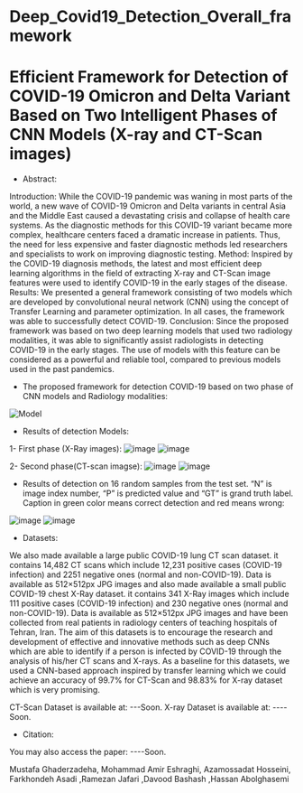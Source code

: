 # Deep_Covid19_Detection_Overall_framework
# Efficient Framework for Detection of COVID-19 Omicron and Delta Variant Based on Two Intelligent Phases of CNN Models (X-ray and CT-Scan images)


- Abstract:

Introduction: While the COVID-19 pandemic was waning in most parts of the world, a new wave of COVID-19 Omicron and Delta variants in central Asia and the Middle East caused a devastating crisis and collapse of health care systems. As the diagnostic methods for this COVID-19 variant became more complex, healthcare centers faced a dramatic increase in patients. Thus, the need for less expensive and faster diagnostic methods led researchers and specialists to work on improving diagnostic testing.
Method: Inspired by the COVID-19 diagnosis methods, the latest and most efficient deep learning algorithms in the field of extracting X-ray and CT-Scan image features were used to identify COVID-19 in the early stages of the disease. 
Results: We presented a general framework consisting of two models which are developed by convolutional neural network (CNN) using the concept of Transfer Learning and parameter optimization. In all cases, the framework was able to successfully detect COVID-19. 
Conclusion: Since the proposed framework was based on two deep learning models that used two radiology modalities, it was able to significantly assist radiologists in detecting COVID-19 in the early stages. The use of models with this feature can be considered as a powerful and reliable tool, compared to previous models used in the past pandemics. 


- The proposed framework for detection COVID-19 based on two phase of CNN models and Radiology modalities:


![Model](https://user-images.githubusercontent.com/92205834/146656597-0aa7871a-af92-4050-ae58-9e946bc7a77e.png)


- Results of detection Models:

1- First phase (X-Ray images):
![image](https://user-images.githubusercontent.com/92205834/152779627-1838e708-0c30-4725-9344-cd70274ff317.png)
![image](https://user-images.githubusercontent.com/92205834/152779656-ea08457a-1204-492d-a0aa-b0d5414839b6.png)

2- Second phase(CT-scan imagse):
![image](https://user-images.githubusercontent.com/92205834/152779773-c840785e-3f90-417e-8dd7-dd73ce872e22.png)
![image](https://user-images.githubusercontent.com/92205834/152779781-ac99f6ba-fe58-42ba-84e0-ca4f2c3961ae.png)


- Results of detection on 16 random samples from the test set. 
“N” is image index number, “P” is predicted value and “GT” is grand truth label. Caption in green color means correct detection and red means wrong:

![image](https://user-images.githubusercontent.com/92205834/152779135-de6a777b-469b-42ea-99f5-01e5f1408a41.png)
![image](https://user-images.githubusercontent.com/92205834/152779227-a68a9bbf-c60b-472b-9212-9a2b2ea61b51.png)

- Datasets:

We also made available a large public COVID-19 lung CT scan dataset. it contains 14,482 CT scans which include 12,231 positive cases (COVID-19 infection) and 2251 negative ones (normal and non-COVID-19). Data is available as 512×512px JPG images and also made available a small public COVID-19 chest X-Ray dataset. it contains 341 X-Ray images which include 111 positive cases (COVID-19 infection) and 230 negative ones (normal and non-COVID-19). Data is available as 512×512px JPG images and have been collected from real patients in radiology centers of teaching hospitals of Tehran, Iran. 
The aim of this datasets is to encourage the research and development of effective and innovative methods such as deep CNNs which are able to identify if a person is infected by COVID-19 through the analysis of his/her CT scans and X-rays. As a baseline for this datasets, we used a CNN-based approach inspired by transfer learning which we could achieve an accuracy of 99.7% for CT-Scan and 98.83% for X-ray dataset which is very promising.

CT-Scan Dataset is available at: ---Soon.
X-ray Dataset is available at: ----Soon.

- Citation:

You may also access the paper: ----Soon.

Mustafa Ghaderzadeha, Mohammad Amir Eshraghi, Azamossadat Hosseini, Farkhondeh Asadi ,Ramezan Jafari ,Davood Bashash ,Hassan Abolghasemi
